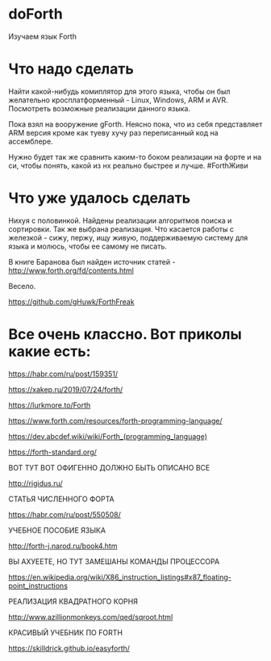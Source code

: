 # doForth
Изучаем язык Forth

# Что надо сделать
Найти какой-нибудь комиплятор для этого языка, чтобы он был желательно кросплатформенный - Linux, Windows, ARM и AVR.
Посмотреть возможные реализации данного языка.

Пока взял на вооружение gForth. Неясно пока, что из себя представляет ARM версия кроме как туеву хучу раз переписанный код на ассемблере.

Нужно будет так же сравнить каким-то боком реализации на форте и на си, чтобы понять, какой из нх реально быстрее и лучше.
#ForthЖиви

# Что уже удалось сделать

Нихуя с половинкой. Найдены реализации алгоритмов поиска и сортировки. Так же выбрана реализация. Что касается работы с железкой - сижу, пержу, ищу живую, поддерживаемую систему для языка и молюсь, чтобы ее самому не писать.

В книге Баранова был найден источник статей - http://www.forth.org/fd/contents.html

Весело.

https://github.com/gHuwk/ForthFreak

# Все очень классно. Вот приколы какие есть:

https://habr.com/ru/post/159351/

https://xakep.ru/2019/07/24/forth/

https://lurkmore.to/Forth

https://www.forth.com/resources/forth-programming-language/

https://dev.abcdef.wiki/wiki/Forth_(programming_language)

https://forth-standard.org/

ВОТ ТУТ ВОТ ОФИГЕННО ДОЛЖНО БЫТЬ ОПИСАНО ВСЕ

http://rigidus.ru/

СТАТЬЯ ЧИСЛЕННОГО ФОРТА

https://habr.com/ru/post/550508/

УЧЕБНОЕ ПОСОБИЕ ЯЗЫКА

http://forth-j.narod.ru/book4.htm

ВЫ АХУЕЕТЕ, НО ТУТ ЗАМЕШАНЫ КОМАНДЫ ПРОЦЕССОРА

https://en.wikipedia.org/wiki/X86_instruction_listings#x87_floating-point_instructions

РЕАЛИЗАЦИЯ КВАДРАТНОГО КОРНЯ

http://www.azillionmonkeys.com/qed/sqroot.html

КРАСИВЫЙ УЧЕБНИК ПО FORTH 

https://skilldrick.github.io/easyforth/


